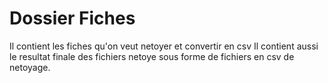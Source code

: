 # Dossier Fiches

Il contient les fiches qu'on veut netoyer et convertir en csv 
Il contient aussi le resultat finale des fichiers netoye sous forme de fichiers en csv de netoyage. 
